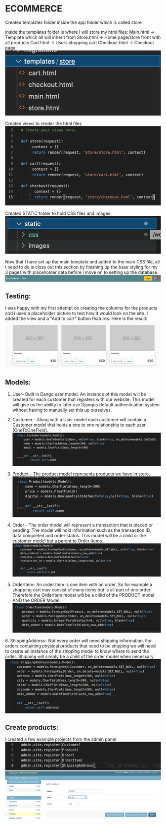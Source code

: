 # ECOMMERCE 

Created templates folder inside the app folder which is called store

Inside the templates folder is where I will store my html files:
Main.html → Template which all will inherit from
Store.html → Home page/store front with all products
Cart.html → Users shopping cart
Checkout.html → Checkout page
![firstnavbar](/readme-screenshots/templates.png)

Created views to render the html files 
![firstnavbar](/readme-screenshots/views.png)

Created STATIC folder to hold CSS files and images:
![firstnavbar](/readme-screenshots/staticfolder.png)

Now that I have set up the main template and added to the main CSS file, all I need to do is close out this section by finishing up the base styling for my 3 pages with placeholder data before I move on to setting up the database.
![firstnavbar](/readme-screenshots/navbar.png)

## Testing:
I was happy with my first attempt on creating the columns for the products and I used a placeholder picture to test how it would look on the site. I added the view and a "Add to cart" button features.
Here is the result: 
![placeholderscrnshot](/readme-screenshots/placeholderscrn.png)

## Models:
1. User- Built in Dango user model. An instance of this model will be created for each customer that registers with our website. This model will give us the ability to later use Djangos default authentication system without having to manually set this up ourselves.
2. Customer - Along with a User model each customer will contain a Customer model that holds a one to one relationship to each user. (OneToOneField).
![usercustomer](/readme-screenshots/customer.png)

3. Product - The product model represents products we have in store.
![product](/readme-screenshots/product.png)

4. Order - The order model will represent a transaction that is placed or pending. The model will hold information such as the transaction ID, data completed and order status. This model will be a child or the customer model but a parent to Order Items.
![order](/readme-screenshots/order.png)

5. OrderItem- An order Item is one item with an order. So for example a shopping cart may consist of many items but is all part of one order. Therefore the OrderItem model will be a child of the PRODUCT model AND the ORDER Model.
![orderitem](/readme-screenshots/orderitem.png)

6. ShippingAddress- Not every order will need shipping information. For orders containing physical products that need to be shipping we will need to create an instance of the shipping model to know where to send the order. Shipping will simply be a child of the order model when necessary.
![shipping](/readme-screenshots/shippingaddress.png)


## Create products:
I created a few example projects from the admin panel:
![adminregister](/readme-screenshots/adminregister.png)
![createproducts](/readme-screenshots/createproducts.png)

